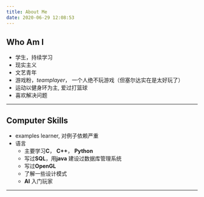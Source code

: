 ```yaml
---
title: About Me
date: 2020-06-29 12:08:53
---
```



## Who Am I

- 学生，持续学习
- 现实主义
- 文艺青年
- 游戏粉，*teamplayer*， 一个人绝不玩游戏（但塞尔达实在是太好玩了）
- 运动以健身环为主, 爱过打篮球
- 喜欢解决问题

------

## Computer Skills
- examples learner, 对例子依赖严重
- 语言
    - 主要学习**C**， **C++**， **Python**
    - 写过**SQL**，用**java** 建设过数据库管理系统
    - 写过**OpenGL**
    - 了解一些设计模式
    - **AI** 入门玩家

------

